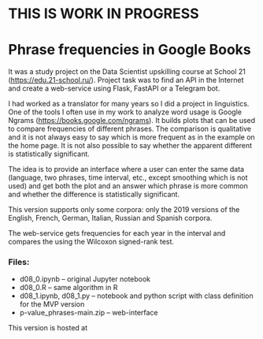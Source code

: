 ﻿# THIS IS WORK IN PROGRESS

# Phrase frequencies in Google Books

It was a study project on the Data Scientist upskilling course at School 21 (https://edu.21-school.ru/). Project task was to find an API in the Internet and create a web-service using Flask, FastAPI or a Telegram bot.

I had worked as a translator for many years so I did a project in linguistics. One of the tools I often use in my work to analyze word usage is Google Ngrams (https://books.google.com/ngrams). It builds plots that can be used to compare frequencies of different phrases. The comparison is qualitative and it is not always easy to say which is more frequent as in the example on the home page. It is not also possible to say whether the apparent different is statistically significant.

The idea is to provide an interface where a user can enter the same data (language, two phrases, time interval, etc., except smoothing which is not used) and get both the plot and an answer which phrase is more common and whether the difference is statistically significant.

This version supports only some corpora: only the 2019 versions of the English, French, German, Italian, Russian and Spanish corpora.

The web-service gets frequencies for each year in the interval and compares the using the Wilcoxon signed-rank test.

### Files:
- d08_0.ipynb – original Jupyter notebook
- d08_0.R – same algorithm in R
- d08_1.ipynb, d08_1.py – notebook and python script with class definition for the MVP version
- p-value_phrases-main.zip – web-interface

This version is hosted at
